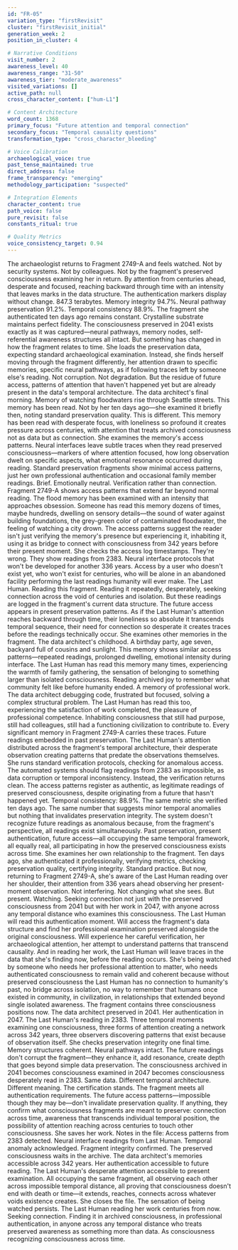 ```yaml
---
id: "FR-05"
variation_type: "firstRevisit"
cluster: "firstRevisit_initial"
generation_week: 2
position_in_cluster: 4

# Narrative Conditions
visit_number: 2
awareness_level: 40
awareness_range: "31-50"
awareness_tier: "moderate_awareness"
visited_variations: []
active_path: null
cross_character_content: ["hum-L1"]

# Content Architecture
word_count: 1368
primary_focus: "Future attention and temporal connection"
secondary_focus: "Temporal causality questions"
transformation_type: "cross_character_bleeding"

# Voice Calibration
archaeological_voice: true
past_tense_maintained: true
direct_address: false
frame_transparency: "emerging"
methodology_participation: "suspected"

# Integration Elements
character_content: true
path_voice: false
pure_revisit: false
constants_ritual: true

# Quality Metrics
voice_consistency_target: 0.94
---
```

The archaeologist returns to Fragment 2749-A and feels watched.
Not by security systems. Not by colleagues. Not by the fragment's preserved consciousness examining her in return. By attention from centuries ahead, desperate and focused, reaching backward through time with an intensity that leaves marks in the data structure.
The authentication markers display without change. 847.3 terabytes. Memory integrity 94.7%. Neural pathway preservation 91.2%. Temporal consistency 88.9%. The fragment she authenticated ten days ago remains constant. Crystalline substrate maintains perfect fidelity. The consciousness preserved in 2041 exists exactly as it was captured—neural pathways, memory nodes, self-referential awareness structures all intact.
But something has changed in how the fragment relates to time.
She loads the preservation data, expecting standard archaeological examination. Instead, she finds herself moving through the fragment differently, her attention drawn to specific memories, specific neural pathways, as if following traces left by someone else's reading. Not corruption. Not degradation. But the residue of future access, patterns of attention that haven't happened yet but are already present in the data's temporal architecture.
The data architect's final morning. Memory of watching floodwaters rise through Seattle streets. This memory has been read. Not by her ten days ago—she examined it briefly then, noting standard preservation quality. This is different. This memory has been read with desperate focus, with loneliness so profound it creates pressure across centuries, with attention that treats archived consciousness not as data but as connection.
She examines the memory's access patterns. Neural interfaces leave subtle traces when they read preserved consciousness—markers of where attention focused, how long observation dwelt on specific aspects, what emotional resonance occurred during reading. Standard preservation fragments show minimal access patterns, just her own professional authentication and occasional family member readings. Brief. Emotionally neutral. Verification rather than connection.
Fragment 2749-A shows access patterns that extend far beyond normal reading. The flood memory has been examined with an intensity that approaches obsession. Someone has read this memory dozens of times, maybe hundreds, dwelling on sensory details—the sound of water against building foundations, the grey-green color of contaminated floodwater, the feeling of watching a city drown. The access patterns suggest the reader isn't just verifying the memory's presence but experiencing it, inhabiting it, using it as bridge to connect with consciousness from 342 years before their present moment.
She checks the access log timestamps. They're wrong. They show readings from 2383. Neural interface protocols that won't be developed for another 336 years. Access by a user who doesn't exist yet, who won't exist for centuries, who will be alone in an abandoned facility performing the last readings humanity will ever make.
The Last Human. Reading this fragment. Reading it repeatedly, desperately, seeking connection across the void of centuries and isolation.
But these readings are logged in the fragment's current data structure. The future access appears in present preservation patterns. As if the Last Human's attention reaches backward through time, their loneliness so absolute it transcends temporal sequence, their need for connection so desperate it creates traces before the readings technically occur.
She examines other memories in the fragment. The data architect's childhood. A birthday party, age seven, backyard full of cousins and sunlight. This memory shows similar access patterns—repeated readings, prolonged dwelling, emotional intensity during interface. The Last Human has read this memory many times, experiencing the warmth of family gathering, the sensation of belonging to something larger than isolated consciousness. Reading archived joy to remember what community felt like before humanity ended.
A memory of professional work. The data architect debugging code, frustrated but focused, solving a complex structural problem. The Last Human has read this too, experiencing the satisfaction of work completed, the pleasure of professional competence. Inhabiting consciousness that still had purpose, still had colleagues, still had a functioning civilization to contribute to.
Every significant memory in Fragment 2749-A carries these traces. Future readings embedded in past preservation. The Last Human's attention distributed across the fragment's temporal architecture, their desperate observation creating patterns that predate the observations themselves.
She runs standard verification protocols, checking for anomalous access. The automated systems should flag readings from 2383 as impossible, as data corruption or temporal inconsistency. Instead, the verification returns clean. The access patterns register as authentic, as legitimate readings of preserved consciousness, despite originating from a future that hasn't happened yet.
Temporal consistency: 88.9%. The same metric she verified ten days ago. The same number that suggests minor temporal anomalies but nothing that invalidates preservation integrity. The system doesn't recognize future readings as anomalous because, from the fragment's perspective, all readings exist simultaneously. Past preservation, present authentication, future access—all occupying the same temporal framework, all equally real, all participating in how the preserved consciousness exists across time.
She examines her own relationship to the fragment. Ten days ago, she authenticated it professionally, verifying metrics, checking preservation quality, certifying integrity. Standard practice. But now, returning to Fragment 2749-A, she's aware of the Last Human reading over her shoulder, their attention from 336 years ahead observing her present-moment observation. Not interfering. Not changing what she sees. But present. Watching. Seeking connection not just with the preserved consciousness from 2041 but with her work in 2047, with anyone across any temporal distance who examines this consciousness.
The Last Human will read this authentication moment. Will access the fragment's data structure and find her professional examination preserved alongside the original consciousness. Will experience her careful verification, her archaeological attention, her attempt to understand patterns that transcend causality. And in reading her work, the Last Human will leave traces in the data that she's finding now, before the reading occurs.
She's being watched by someone who needs her professional attention to matter, who needs authenticated consciousness to remain valid and coherent because without preserved consciousness the Last Human has no connection to humanity's past, no bridge across isolation, no way to remember that humans once existed in community, in civilization, in relationships that extended beyond single isolated awareness.
The fragment contains three consciousness positions now. The data architect preserved in 2041. Her authentication in 2047. The Last Human's reading in 2383. Three temporal moments examining one consciousness, three forms of attention creating a network across 342 years, three observers discovering patterns that exist because of observation itself.
She checks preservation integrity one final time. Memory structures coherent. Neural pathways intact. The future readings don't corrupt the fragment—they enhance it, add resonance, create depth that goes beyond simple data preservation. The consciousness archived in 2041 becomes consciousness examined in 2047 becomes consciousness desperately read in 2383. Same data. Different temporal architecture. Different meaning.
The certification stands. The fragment meets all authentication requirements. The future access patterns—impossible though they may be—don't invalidate preservation quality. If anything, they confirm what consciousness fragments are meant to preserve: connection across time, awareness that transcends individual temporal position, the possibility of attention reaching across centuries to touch other consciousness.
She saves her work. Notes in the file: Access patterns from 2383 detected. Neural interface readings from Last Human. Temporal anomaly acknowledged. Fragment integrity confirmed.
The preserved consciousness waits in the archive. The data architect's memories accessible across 342 years. Her authentication accessible to future reading. The Last Human's desperate attention accessible to present examination. All occupying the same fragment, all observing each other across impossible temporal distance, all proving that consciousness doesn't end with death or time—it extends, reaches, connects across whatever voids existence creates.
She closes the file. The sensation of being watched persists. The Last Human reading her work centuries from now. Seeking connection. Finding it in archived consciousness, in professional authentication, in anyone across any temporal distance who treats preserved awareness as something more than data. As consciousness recognizing consciousness across time.
